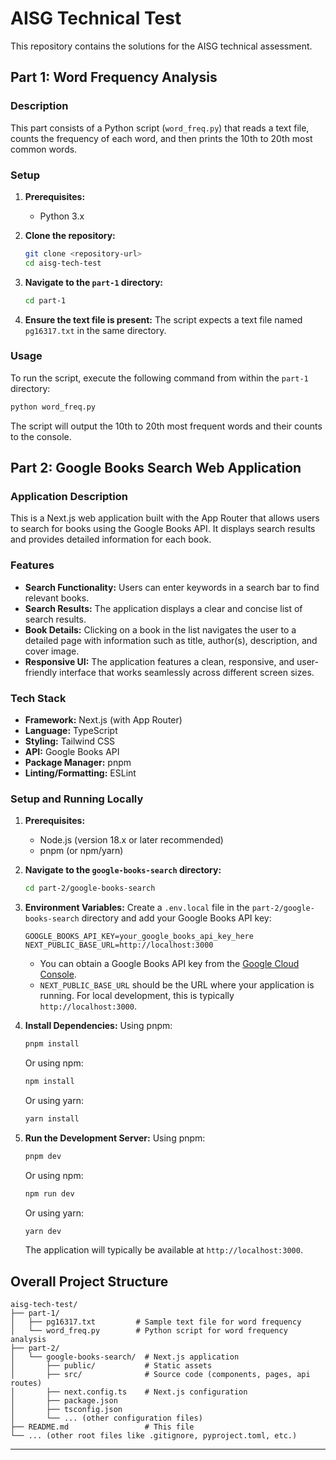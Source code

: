 # AISG Technical Test

This repository contains the solutions for the AISG technical assessment.

## Part 1: Word Frequency Analysis

### Description

This part consists of a Python script (`word_freq.py`) that reads a text file, counts the frequency of each word, and then prints the 10th to 20th most common words.

### Setup

1. **Prerequisites:**
   * Python 3.x

2. **Clone the repository:**

   ```bash
   git clone <repository-url>
   cd aisg-tech-test
   ```

3. **Navigate to the `part-1` directory:**

   ```bash
   cd part-1
   ```

4. **Ensure the text file is present:**
   The script expects a text file named `pg16317.txt` in the same directory.

### Usage

To run the script, execute the following command from within the `part-1` directory:

```bash
python word_freq.py
```

The script will output the 10th to 20th most frequent words and their counts to the console.

## Part 2: Google Books Search Web Application

### Application Description

This is a Next.js web application built with the App Router that allows users to search for books using the Google Books API. It displays search results and provides detailed information for each book.

### Features

* **Search Functionality:** Users can enter keywords in a search bar to find relevant books.
* **Search Results:** The application displays a clear and concise list of search results.
* **Book Details:** Clicking on a book in the list navigates the user to a detailed page with information such as title, author(s), description, and cover image.
* **Responsive UI:** The application features a clean, responsive, and user-friendly interface that works seamlessly across different screen sizes.

### Tech Stack

* **Framework:** Next.js (with App Router)
* **Language:** TypeScript
* **Styling:** Tailwind CSS
* **API:** Google Books API
* **Package Manager:** pnpm
* **Linting/Formatting:** ESLint

### Setup and Running Locally

1. **Prerequisites:**
   * Node.js (version 18.x or later recommended)
   * pnpm (or npm/yarn)

2. **Navigate to the `google-books-search` directory:**

   ```bash
   cd part-2/google-books-search
   ```

3. **Environment Variables:**
   Create a `.env.local` file in the `part-2/google-books-search` directory and add your Google Books API key:

   ```env
   GOOGLE_BOOKS_API_KEY=your_google_books_api_key_here
   NEXT_PUBLIC_BASE_URL=http://localhost:3000
   ```

   * You can obtain a Google Books API key from the [Google Cloud Console](https://console.cloud.google.com/apis/library/books.googleapis.com).
   * `NEXT_PUBLIC_BASE_URL` should be the URL where your application is running. For local development, this is typically `http://localhost:3000`.

4. **Install Dependencies:**
   Using pnpm:

   ```bash
   pnpm install
   ```

   Or using npm:

   ```bash
   npm install
   ```

   Or using yarn:

   ```bash
   yarn install
   ```

5. **Run the Development Server:**
   Using pnpm:

   ```bash
   pnpm dev
   ```

   Or using npm:

   ```bash
   npm run dev
   ```

   Or using yarn:

   ```bash
   yarn dev
   ```

   The application will typically be available at `http://localhost:3000`.

## Overall Project Structure

```text
aisg-tech-test/
├── part-1/
│   ├── pg16317.txt         # Sample text file for word frequency
│   └── word_freq.py        # Python script for word frequency analysis
├── part-2/
│   └── google-books-search/  # Next.js application
│       ├── public/           # Static assets
│       ├── src/              # Source code (components, pages, api routes)
│       ├── next.config.ts    # Next.js configuration
│       ├── package.json
│       ├── tsconfig.json
│       └── ... (other configuration files)
├── README.md                 # This file
└── ... (other root files like .gitignore, pyproject.toml, etc.)
```

---

